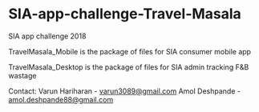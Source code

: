 # SIA-app-challenge-Travel-Masala
SIA app challenge 2018

TravelMasala_Mobile is the package of files for SIA consumer mobile app

TravelMasala_Desktop is the package of files for SIA admin tracking F&B wastage

Contact:
Varun Hariharan - varun3089@gmail.com
Amol Deshpande - amol.deshpande88@gmail.com
